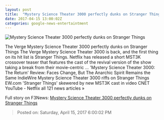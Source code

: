```yaml
---
layout: post
title:  "Mystery Science Theater 3000 perfectly dunks on Stranger Things"
date: 2017-04-15 13:00:02Z
categories: google-news-entertaintment
---
```


![Mystery Science Theater 3000 perfectly dunks on Stranger Things](https://cdn0.vox-cdn.com/thumbor/PVrXVLSadOHOLI8XAgjTX4BjqII=/0x0:1292x727/1600x900/cdn0.vox-cdn.com/uploads/chorus_image/image/54272427/Screen_Shot_2017_04_14_at_5.30.16_PM.0.png)

The Verge Mystery Science Theater 3000 perfectly dunks on Stranger Things The Verge Mystery Science Theater 3000 is back, and the first thing on its hit list is Stranger Things. Netflix has released a short MST3K crossover teaser that features the cast of the revival version of the show taking a break from their movie-centric ... 'Mystery Science Theater 3000: The Return' Review: Faces Change, But The Anarchic Spirit Remains the Same IndieWire Mystery Science Theater 3000 riffs on Stranger Things EW.com 'Stranger Things' skewered by new MST3K cast in video CNET YouTube - Netflix all 121 news articles »


Full story on F3News: [Mystery Science Theater 3000 perfectly dunks on Stranger Things](http://www.f3nws.com/n/pWSTqB)

> Posted on: Saturday, April 15, 2017 6:00:02 PM
